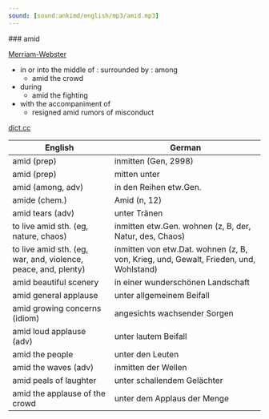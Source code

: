 ```yaml
---
sound: [sound:ankimd/english/mp3/amid.mp3]
---
```


\### amid

[Merriam-Webster](https://www.merriam-webster.com/dictionary/amid)

- in or into the middle of : surrounded by : among
    - amid the crowd
- during
    - amid the fighting
- with the accompaniment of
    - resigned amid rumors of misconduct

[dict.cc](https://www.dict.cc/amid)

| English        | German       |
| -------------- | ------------ |
| amid (prep) | inmitten (Gen, 2998) |
| amid (prep) | mitten unter |
| amid (among, adv) | in den Reihen etw.Gen. |
| amide (chem.) | Amid (n, 12) |
| amid tears (adv) | unter Tränen |
| to live amid sth. (eg, nature, chaos) | inmitten etw.Gen. wohnen (z, B, der, Natur, des, Chaos) |
| to live amid sth. (eg, war, and, violence, peace, and, plenty) | inmitten von etw.Dat. wohnen (z, B, von, Krieg, und, Gewalt, Frieden, und, Wohlstand) |
| amid beautiful scenery | in einer wunderschönen Landschaft |
| amid general applause | unter allgemeinem Beifall |
| amid growing concerns (idiom) | angesichts wachsender Sorgen |
| amid loud applause (adv) | unter lautem Beifall |
| amid the people | unter den Leuten |
| amid the waves (adv) | inmitten der Wellen |
| amid peals of laughter | unter schallendem Gelächter |
| amid the applause of the crowd | unter dem Applaus der Menge |
